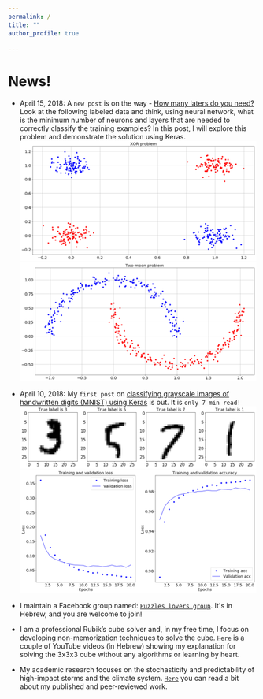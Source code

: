 ```yaml
---
permalink: /
title: ""
author_profile: true

---
```


# News!

* April 15, 2018: A `new post` is on the way - [How many laters do you need?](https://naftalic.github.io//posts/2018/04/layers/) Look at the following labeled data and think, using neural network, what is the minimum number of neurons and layers that are needed to correctly classify the training examples? In this post, I will explore this problem and demonstrate the solution using Keras.<img src='/images/output_12_0.png'><img src='/images/output_17_0.png'>

* April 10, 2018: My `first post` on [classifying grayscale images of handwritten digits (MNIST) using Keras](https://naftalic.github.io//posts/2018/04/mnist_keras/) is out. It is `only 7 min read!` <img src='/images/output_4_0.png'><img src='/images/output_20_0.png'>

* I maintain a Facebook group named: [`Puzzles lovers group`](https://www.facebook.com/groups/1462065760548710/?ref=bookmarks). It's in Hebrew, and you are welcome to join!

* I am a professional Rubik’s cube solver and, in my free time, I focus on developing non-memorization techniques to solve the cube. [`Here`](https://www.youtube.com/playlist?list=PLJyTOw7CNt_6JIielrbvACfyHGjxmcWv_) is a couple of YouTube videos (in Hebrew) showing my explanation for solving the 3x3x3 cube without any algorithms or learning by heart.

* My academic research focuses on the stochasticity and predictability of high-impact storms and the climate system. [`Here`](https://naftalic.github.io/academic_research/) you can read a bit about my published and peer-reviewed work.
